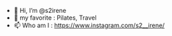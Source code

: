 - 👋 Hi, I’m @s2irene
- 💜 my favorite : Pilates, Travel
- 📫 Who am I : https://www.instagram.com/s2__irene/

<!---
s2irene/s2irene is a ✨ special ✨ repository because its `README.md` (this file) appears on your GitHub profile.
You can click the Preview link to take a look at your changes.
--->
